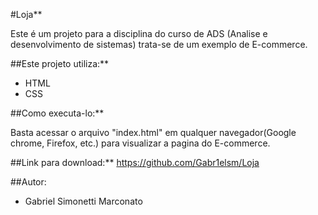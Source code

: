 #Loja**

Este é um projeto para a disciplina do curso de ADS (Analise e desenvolvimento de sistemas) trata-se de um exemplo de E-commerce.

##Este projeto utiliza:**

- HTML
- CSS

##Como executa-lo:**
 
 Basta acessar o arquivo "index.html" em qualquer navegador(Google chrome, Firefox, etc.) para visualizar a pagina do E-commerce.

##Link para download:** https://github.com/Gabr1elsm/Loja

##Autor:
 - Gabriel Simonetti Marconato